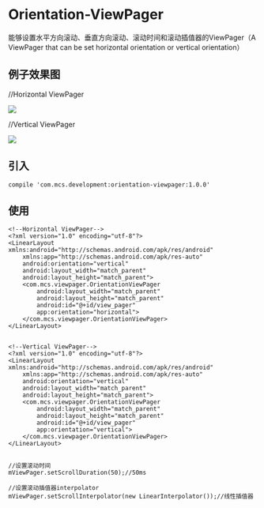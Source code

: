 # Orientation-ViewPager
能够设置水平方向滚动、垂直方向滚动、滚动时间和滚动插值器的ViewPager（A ViewPager that can be set horizontal orientation or vertical orientation）

## 例子效果图 ##
//Horizontal ViewPager

![](http://i.imgur.com/V1Sfj7K.gif)


//Vertical ViewPager

![](http://i.imgur.com/DlJmIqP.gif)


## 引入 ##

	compile 'com.mcs.development:orientation-viewpager:1.0.0'

## 使用 ##

	<!--Horizontal ViewPager-->
	<?xml version="1.0" encoding="utf-8"?>
	<LinearLayout xmlns:android="http://schemas.android.com/apk/res/android"
	    xmlns:app="http://schemas.android.com/apk/res-auto"
	    android:orientation="vertical"
	    android:layout_width="match_parent"
	    android:layout_height="match_parent">
	    <com.mcs.viewpager.OrientationViewPager
	        android:layout_width="match_parent"
	        android:layout_height="match_parent"
	        android:id="@+id/view_pager"
			app:orientation="horizontal">
	    </com.mcs.viewpager.OrientationViewPager>
	</LinearLayout>


	<!--Vertical ViewPager-->
	<?xml version="1.0" encoding="utf-8"?>
	<LinearLayout xmlns:android="http://schemas.android.com/apk/res/android"
	    xmlns:app="http://schemas.android.com/apk/res-auto"
	    android:orientation="vertical"
	    android:layout_width="match_parent"
	    android:layout_height="match_parent">
	    <com.mcs.viewpager.OrientationViewPager
	        android:layout_width="match_parent"
	        android:layout_height="match_parent"
	        android:id="@+id/view_pager"
			app:orientation="vertical">
	    </com.mcs.viewpager.OrientationViewPager>
	</LinearLayout>


	//设置滚动时间
	mViewPager.setScrollDuration(50);//50ms

	//设置滚动插值器interpolator
	mViewPager.setScrollInterpolator(new LinearInterpolator());//线性插值器


